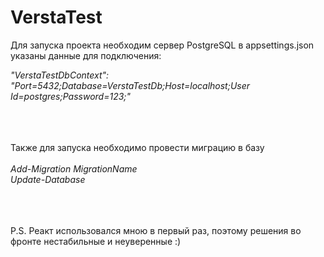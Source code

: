 # VerstaTest
Для запуска проекта необходим сервер PostgreSQL
в appsettings.json указаны данные для подключения:</br>

*"VerstaTestDbContext": "Port=5432;Database=VerstaTestDb;Host=localhost;User Id=postgres;Password=123;"*</br></br></br></br>

Также для запуска необходимо провести миграцию в базу </br></br>
*Add-Migration MigrationName* </br>
*Update-Database*</br></br></br></br>

P.S. Реакт использовался мною в первый раз, поэтому решения во фронте нестабильные и неуверенные :)
